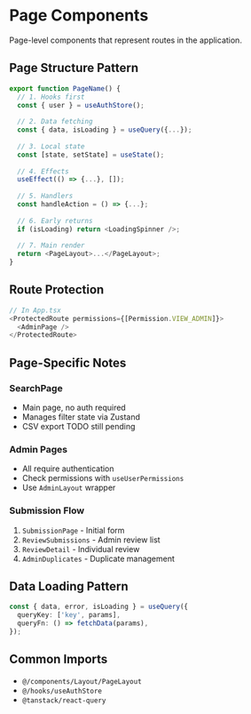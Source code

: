 # Page Components

Page-level components that represent routes in the application.

## Page Structure Pattern
```typescript
export function PageName() {
  // 1. Hooks first
  const { user } = useAuthStore();
  
  // 2. Data fetching
  const { data, isLoading } = useQuery({...});
  
  // 3. Local state
  const [state, setState] = useState();
  
  // 4. Effects
  useEffect(() => {...}, []);
  
  // 5. Handlers
  const handleAction = () => {...};
  
  // 6. Early returns
  if (isLoading) return <LoadingSpinner />;
  
  // 7. Main render
  return <PageLayout>...</PageLayout>;
}
```

## Route Protection
```typescript
// In App.tsx
<ProtectedRoute permissions={[Permission.VIEW_ADMIN]}>
  <AdminPage />
</ProtectedRoute>
```

## Page-Specific Notes

### SearchPage
- Main page, no auth required
- Manages filter state via Zustand
- CSV export TODO still pending

### Admin Pages
- All require authentication
- Check permissions with `useUserPermissions`
- Use `AdminLayout` wrapper

### Submission Flow
1. `SubmissionPage` - Initial form
2. `ReviewSubmissions` - Admin review list
3. `ReviewDetail` - Individual review
4. `AdminDuplicates` - Duplicate management

## Data Loading Pattern
```typescript
const { data, error, isLoading } = useQuery({
  queryKey: ['key', params],
  queryFn: () => fetchData(params),
});
```

## Common Imports
- `@/components/Layout/PageLayout`
- `@/hooks/useAuthStore`
- `@tanstack/react-query`